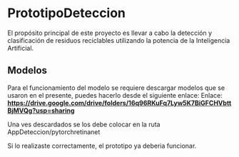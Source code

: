 # PrototipoDeteccion
El propósito principal de este proyecto es llevar a cabo la detección y clasificación de residuos reciclables utilizando la potencia de la Inteligencia Artificial.
## Modelos
Para el funcionamiento del modelo se requiere descargar modelos que se usaron en el presente, puedes hacerlo desde el siguiente enlace:
Enlace: **https://drive.google.com/drive/folders/16q96RKuFq7Lyw5K7BiGFCHVbttBjMVQg?usp=sharing**

Una ves descardados se los debe colocar en la ruta AppDeteccion/pytorchretinanet

Si lo realizaste correctamente, el prototipo ya deberia funcionar.


